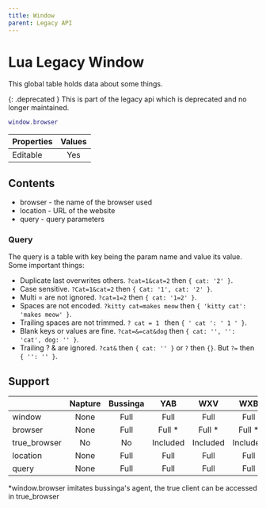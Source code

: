 ```yaml
---
title: Window
parent: Legacy API
---
```

<!--markdownlint-disable md038-->
# Lua Legacy Window

This global table holds data about some things.

{: .deprecated }
This is part of the legacy api which is deprecated and no longer maintained.

```lua
window.browser
```

| Properties | Values |
| ---------- | :----: |
| Editable   | Yes    |

## Contents

- browser - the name of the browser used
- location - URL of the website
- query - query parameters

### Query

The query is a table with key being the param name and value its value. Some important things:

- Duplicate last overwrites others. `?cat=1&cat=2` then `{ cat: '2' }`.
- Case sensitive. `?Cat=1&cat=2` then `{ Cat: '1', cat: '2' }`.
- Multi = are not ignored. `?cat=1=2` then `{ cat: '1=2' }`.
- Spaces are not encoded. `?kitty cat=makes meow` then `{ 'kitty cat': 'makes meow' }`.
- Trailing spaces are not trimmed. `? cat = 1 ` then `{ ' cat ': ' 1 ' }`.
- Blank keys or values are fine. `?cat=&=cat&dog` then `{ cat: '', '': 'cat', dog: '' }`.
- Trailing ? & are ignored. `?cat&` then `{ cat: '' }` or `?` then `{}`. But `?=` then `{ '': '' }`.

## Support

|              | Napture | Bussinga | YAB      | WXV      | WXB      |
| ------------ | :-----: | :------: | :------: | :------: | :------: |
| window       | None    | Full     | Full     | Full     | Full     |
| browser      | None    | Full     | Full *   | Full *   | Full *   |
| true_browser | No      | No       | Included | Included | Included |
| location     | None    | Full     | Full     | Full     | Full     |
| query        | None    | Full     | Full     | Full     | Full     |

*window.browser imitates bussinga's agent, the true client can be accessed in true_browser
